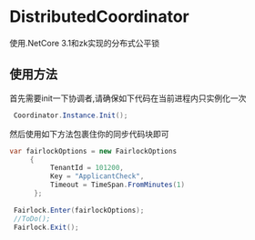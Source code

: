 # DistributedCoordinator
使用.NetCore 3.1和zk实现的分布式公平锁

## 使用方法
首先需要init一下协调者,请确保如下代码在当前进程内只实例化一次
``` C#
 Coordinator.Instance.Init();
```
然后使用如下方法包裹住你的同步代码块即可

``` C#
var fairlockOptions = new FairlockOptions
     {
          TenantId = 101200,
          Key = "ApplicantCheck",
          Timeout = TimeSpan.FromMinutes(1)
      };
      
 Fairlock.Enter(fairlockOptions);
 //ToDo();
 Fairlock.Exit();
```
